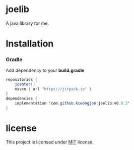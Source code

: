 # joelib

A java library for me.

# Installation

### Gradle

Add dependency to your **build.gradle**

```java
repositories {
    jcenter()
    maven { url "https://jitpack.io" }
}
dependencies {
    implementation 'com.github.kcwongjoe:joelib:v0.0.3'
}
```

# license
This project is licensed under [MIT](LICENSE) license.
